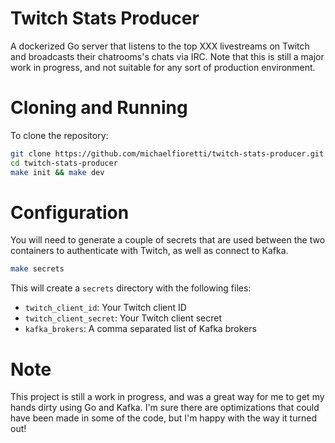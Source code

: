 # Twitch Stats Producer

A dockerized Go server that listens to the top XXX livestreams on Twitch and broadcasts their chatrooms's chats via IRC. Note that this is still a major work in progress, and not suitable for any sort of production environment.

# Cloning and Running

To clone the repository:

```bash
git clone https://github.com/michaelfioretti/twitch-stats-producer.git
cd twitch-stats-producer
make init && make dev
```

# Configuration
You will need to generate a couple of secrets that are used between the two containers to
authenticate with Twitch, as well as connect to Kafka.

```bash
make secrets
```

This will create a `secrets` directory with the following files:

- `twitch_client_id`: Your Twitch client ID
- `twitch_client_secret`: Your Twitch client secret
- `kafka_brokers`: A comma separated list of Kafka brokers

# Note
This project is still a work in progress, and was a great way for
me to get my hands dirty using Go and Kafka. I'm sure there are optimizations that could have been made in some of the code, but I'm happy with the way it turned out!
